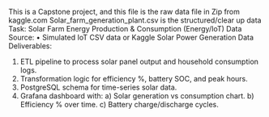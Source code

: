 This is a Capstone project, and this file is the raw data file in Zip from kaggle.com
Solar_farm_generation_plant.csv is the structured/clear up data
Task: Solar Farm Energy Production & Consumption (Energy/IoT) 
Data Source: 
• Simulated IoT CSV data or Kaggle Solar Power Generation Data 
Deliverables: 
1. ETL pipeline to process solar panel output and household consumption logs. 
2. Transformation logic for efficiency %, battery SOC, and peak hours. 
3. PostgreSQL schema for time-series solar data. 
4. Grafana dashboard with: 
a) Solar generation vs consumption chart. 
b) Efficiency % over time. 
c) Battery charge/discharge cycles.
